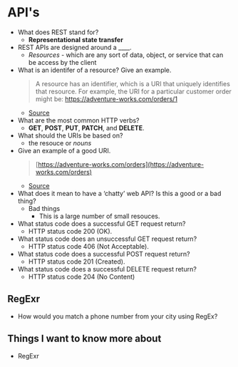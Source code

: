 # API's

- What does REST stand for?
  - **Representational state transfer**
- REST APIs are designed around a ____.
  - *Resources* - which are any sort of data, object, or service that can be access by the client
- What is an identifer of a resource? Give an example.
  > A resource has an identifier, which is a URI that uniquely identifies that resource. For example, the URI for a particular customer order might be: https://adventure-works.com/orders/1
  - [Source](https://docs.microsoft.com/en-us/azure/architecture/best-practices/api-design)
- What are the most common HTTP verbs?
  - **GET**, **POST**, **PUT**, **PATCH**, and **DELETE**.
- What should the URIs be based on?
  - the resouce or *nouns*
- Give an example of a good URI.
  > [https://adventure-works.com/orders](https://adventure-works.com/orders)
  - [Source](https://docs.microsoft.com/en-us/azure/architecture/best-practices/api-design)
- What does it mean to have a ‘chatty’ web API? Is this a good or a bad thing?
  - Bad things
    - This is a large number of small resouces.
- What status code does a successful GET request return?
  - HTTP status code 200 (OK).
- What status code does an unsuccessful GET request return?
  - HTTP status code 406 (Not Acceptable).
- What status code does a successful POST request return?
  - HTTP status code 201 (Created).
- What status code does a successful DELETE request return?
  - HTTP status code 204 (No Content)

## RegExr

- How would you match a phone number from your city using RegEx?

## Things I want to know more about

- RegExr